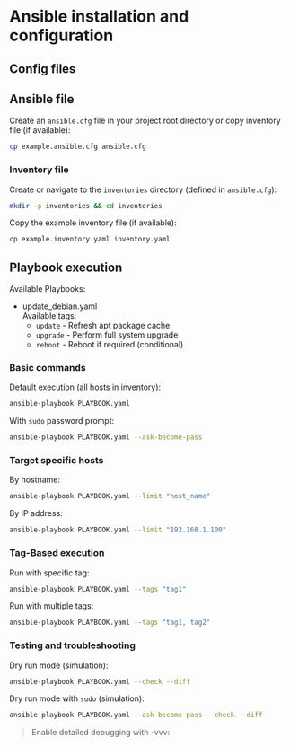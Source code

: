 # Ansible installation and configuration

## Config files

## Ansible file

Create an `ansible.cfg` file in your project root directory or copy inventory file (if available):

```bash
cp example.ansible.cfg ansible.cfg
```

### Inventory file

Create or navigate to the `inventories` directory (defined in `ansible.cfg`):
```bash
mkdir -p inventories && cd inventories
```

Copy the example inventory file (if available):

```bash
cp example.inventory.yaml inventory.yaml
```

## Playbook execution

Available Playbooks:
- update_debian.yaml  
  Available tags:
    - `update` - Refresh apt package cache
    - `upgrade` - Perform full system upgrade
    - `reboot` - Reboot if required (conditional)
  

### Basic commands

Default execution (all hosts in inventory):
```bash
ansible-playbook PLAYBOOK.yaml
```

With `sudo` password prompt:
```bash
ansible-playbook PLAYBOOK.yaml --ask-become-pass
```

### Target specific hosts

By hostname:
```bash
ansible-playbook PLAYBOOK.yaml --limit "host_name"
```

By IP address:
```bash
ansible-playbook PLAYBOOK.yaml --limit "192.168.1.100"
```

### Tag-Based execution

Run with specific tag:
```bash
ansible-playbook PLAYBOOK.yaml --tags "tag1"
```

Run with multiple tags:
```bash
ansible-playbook PLAYBOOK.yaml --tags "tag1, tag2"
```

### Testing and troubleshooting

Dry run mode (simulation):
```bash
ansible-playbook PLAYBOOK.yaml --check --diff
```

Dry run mode with `sudo` (simulation):
```bash
ansible-playbook PLAYBOOK.yaml --ask-become-pass --check --diff
```
> Enable detailed debugging with -vvv:


<!-- ### Vars file

Copy `example.inventory.yaml` file:

```bash
cp example.vars.yaml vars.yaml
```

Edit variables in `vars.yaml` file:
> for every `new var` see individual file:

List of possible configurations:

- [Apt Update](apt-update/README.md)
- [Watchtower](watchtower/README.md)
- [PiHole](pihole-update/README.md)
- [Rclone](rclone/README.md) -->